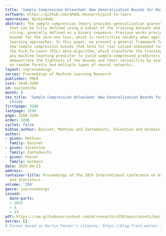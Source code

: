 ```yaml
---
title: 'Sample Compression Unleashed: New Generalization Bounds for Real Valued Losses'
software: https://github.com/GRAAL-Research/pick-to-learn
openreview: 0ynSy2dwNi
abstract: The sample compression theory provides generalization guarantees for predictors
  that can be fully defined using a subset of the training dataset and a (short) message
  string, generally defined as a binary sequence. Previous works provided generalization
  bounds for the zero-one loss, which is restrictive notably when applied to deep
  learning approaches. In this paper, we present a general framework for deriving
  new sample compression bounds that hold for real-valued unbounded losses. Using
  the Pick-To-Learn (P2L) meta-algorithm, which transforms the training method of
  any machine-learning predictor to yield sample-compressed predictors, we empirically
  demonstrate the tightness of the bounds and their versatility by evaluating them
  on random forests and multiple types of neural networks.
layout: inproceedings
series: Proceedings of Machine Learning Research
publisher: PMLR
issn: 2640-3498
id: bazinet25a
month: 0
tex_title: 'Sample Compression Unleashed: New Generalization Bounds for Real Valued
  Losses'
firstpage: 3286
lastpage: 3294
page: 3286-3294
order: 3286
cycles: false
bibtex_author: Bazinet, Mathieu and Zantedeschi, Valentina and Germain, Pascal
author:
- given: Mathieu
  family: Bazinet
- given: Valentina
  family: Zantedeschi
- given: Pascal
  family: Germain
date: 2025-04-23
address:
container-title: Proceedings of The 28th International Conference on Artificial Intelligence
  and Statistics
volume: '258'
genre: inproceedings
issued:
  date-parts:
  - 2025
  - 4
  - 23
pdf: https://raw.githubusercontent.com/mlresearch/v258/main/assets/bazinet25a/bazinet25a.pdf
extras: []
# Format based on Martin Fenner's citeproc: https://blog.front-matter.io/posts/citeproc-yaml-for-bibliographies/
---
```

